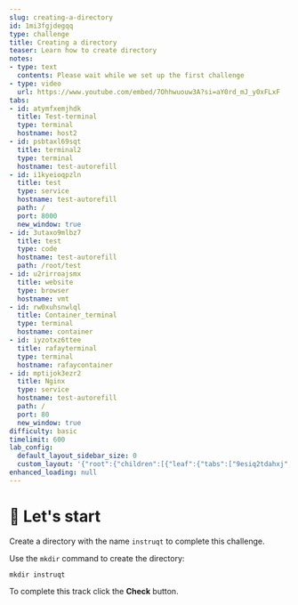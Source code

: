```yaml
---
slug: creating-a-directory
id: 1mi3fgjdegqq
type: challenge
title: Creating a directory
teaser: Learn how to create directory
notes:
- type: text
  contents: Please wait while we set up the first challenge
- type: video
  url: https://www.youtube.com/embed/7Ohhwuouw3A?si=aY0rd_mJ_y0xFLxF
tabs:
- id: atymfxemjhdk
  title: Test-terminal
  type: terminal
  hostname: host2
- id: psbtaxl69sqt
  title: terminal2
  type: terminal
  hostname: test-autorefill
- id: i1kyeioqpzln
  title: test
  type: service
  hostname: test-autorefill
  path: /
  port: 8000
  new_window: true
- id: 3utaxo9mlbz7
  title: test
  type: code
  hostname: test-autorefill
  path: /root/test
- id: u2rirroajsmx
  title: website
  type: browser
  hostname: vmt
- id: rw0xuhsnwlql
  title: Container_terminal
  type: terminal
  hostname: container
- id: iyzotxz6ttee
  title: rafayterminal
  type: terminal
  hostname: rafaycontainer
- id: mptijok3ezr2
  title: Nginx
  type: service
  hostname: test-autorefill
  path: /
  port: 80
  new_window: true
difficulty: basic
timelimit: 600
lab_config:
  default_layout_sidebar_size: 0
  custom_layout: '{"root":{"children":[{"leaf":{"tabs":["9esiq2tdahxj","2zxfnlr8dctn","atymfxemjhdk","psbtaxl69sqt"],"activeTabId":"9esiq2tdahxj","size":25}},{"leaf":{"tabs":["assignment"],"activeTabId":"assignment","size":72}}],"orientation":"Horizontal"}}'
enhanced_loading: null
---
```


🤖 Let's start
==============

Create a directory with the name `instruqt` to complete this challenge.

Use the `mkdir` command to create the directory:

```
mkdir instruqt
```

To complete this track click the **Check** button.
